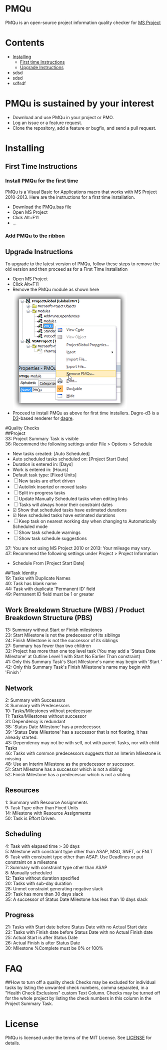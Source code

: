 ﻿# PMQu
PMQu is an open-source project information quality checker for [MS Project](https://products.office.com/en-us/Project)

# Contents
- [Installing](#installing)
    - [First time Instructions](#first-time-instructions) 
    - [Upgrade Instructions](#upgrade-instructions)
- sdsd
- sdsd
- sdfsdf

# PMQu is sustained by your interest
* Download and use PMQu in your project or PMO.
* Log an issue or a feature request.
* Clone the repository, add a feature or bugfix, and send a pull request.

# Installing
## First Time Instructions
### Install PMQu for the first time
PMQu is a Visual Basic for Applications macro that works with MS Project 2010-2013.  Here are the instructions for a first time installation.
* Download the [PMQu.bas](https://github.com/DavidPratten/PMQu/blob/master/PMQu.bas) file
* Open MS Project
* Click Alt+F11
* ...

### Add PMQu to the ribbon

## Upgrade Instructions
To upgrade to the latest version of PMQu, follow these steps to remove the old version and then proceed as for a First Time Installation
* Open MS Project
* Click Alt+F11
* Remove the PMQu module as shown here   
![Removing PMQu](Resources/removepmqu.png)
* Proceed to install PMQu as above for first time installers.
Dagre-d3 is a [D3](http://d3js.org)-based renderer for [dagre](https://github.com/cpettitt/dagre).

#Quality Checks   
##Project  
33: Project Summary Task is visible  
36: Recommend the following settings under File > Options > Schedule  
- New tasks created: [Auto Scheduled]  
- Auto scheduled tasks scheduled on: [Project Start Date]  
- Duration is entered in: [Days]  
- Work is entered in: [Hours]  
- Default task type: [Fixed Units]  
- ☐ New tasks are effort driven  
- ☐ Autolink inserted or moved tasks  
- ☐ Split in-progress tasks  
- ☐ Update Manually Scheduled tasks when editing links  
- ☐ Tasks will always honor their constraint dates  
- ☑ Show that scheduled tasks have estimated durations  
- ☑ New scheduled tasks have estimated durations  
- ☐ Keep task on nearest working day when changing to Automatically Scheduled mode  
- ☐ Show task schedule warnings  
- ☐ Show task schedule suggestions  

37: You are not using MS Project 2010 or 2013: Your mileage may vary.  
47: Recommend the following settings under Project > Project Information  
- Schedule From [Project Start Date]  

##Task Identity  
19: Tasks with Duplicate Names  
40: Task has blank name  
44: Task with duplicate 'Permanent ID' field  
49: Permanent ID field must be 1 or greater  

## Work Breakdown Structure (WBS) / Product Breakdown Structure (PBS)  
13: Summary without Start or Finish milestones  
23: Start Milestone is not the predecessor of its siblings  
24: Finish Milestone is not the successor of its siblings  
27: Summary has fewer than two children  
32: Project has more than one top level task (You may add a 'Status Date Milestone' at Outline Level 1 with Start No Earlier Than constraint)  
41: Only this Summary Task's Start Milestone's name may begin with 'Start '  
42: Only this Summary Task's Finish Milestone's name may begin with 'Finish '  

## Network  
2: Summary with Successors  
3: Summary with Predecessors  
10: Tasks/Milestones without predecessor  
11: Tasks/Milestones without successor  
31: Dependency is redundant  
38: 'Status Date Milestone' has a predecessor.  
39: 'Status Date Milestone' has a successor that is not floating, it has already started.  
43: Dependency may not be with self, not with parent Tasks, nor with child Tasks  
46: Tasks with common predecessors suggests that an Interim Milestone is missing  
48: Use an Interim Milestone as the predecessor or successor.  
51: Start Milestone has a successor which is not a sibling  
52: Finish Milestone has a predecessor which is not a sibling  

## Resources  
1: Summary with Resource Assignments  
9: Task Type other than Fixed Units  
14: Milestone with Resource Assignments  
50: Task is Effort Driven.  

## Scheduling  
4: Task with elapsed time > 30 days  
5: Milestone with constraint type other than ASAP, MSO, SNET, or FNLT  
6: Task with constraint type other than ASAP. Use Deadlines or put constraint on a milestone  
7: Summary with constraint type other than ASAP  
8: Manually scheduled  
12: Tasks without duration specified  
20: Tasks with sub-day duration  
28: Unmet constraint generating negative slack  
29: Task has more than 30 days slack  
35: A successor of Status Date Milestone has less than 10 days slack  

## Progress  
21: Tasks with Start date before Status Date with no Actual Start date  
22: Tasks with Finish date before Status Date with no Actual Finish date  
25: Actual Start is after Status Date  
26: Actual Finish is after Status Date  
30: Milestone %Complete must be 0% or 100%  

# FAQ
##How to turn off a quality check
Checks may be excluded for individual tasks by listing the unwanted check numbers, comma separated, in a "Health Check Exclusions" custom Text Column. Checks may be turned off for the whole project by listing the check numbers in this column in the Project Summary Task.  
# License

PMQu is licensed under the terms of the MIT License. See [LICENSE](/cpettitt/dagre/blob/master/LICENSE) for details.
